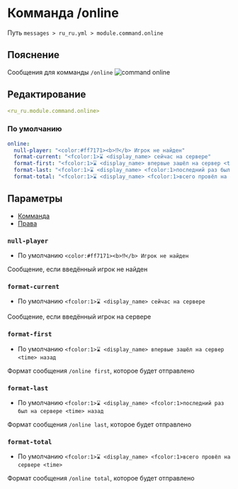 # Комманда /online
Путь `messages > ru_ru.yml > module.command.online`

## Пояснение
Сообщения для комманды `/online`
![command online](/commandonline.png)

## Редактирование
```yaml
<ru_ru.module.command.online>
```

### По умолчанию
```yaml
online:
  null-player: "<color:#ff7171><b>⁉</b> Игрок не найден"
  format-current: "<fcolor:1>⌛ <display_name> сейчас на сервере"
  format-first: "<fcolor:1>⌛ <display_name> впервые зашёл на сервер <time> назад"
  format-last: "<fcolor:1>⌛ <display_name> <fcolor:1>последний раз был на сервере <time> назад"
  format-total: "<fcolor:1>⌛ <display_name> <fcolor:1>всего провёл на сервере <time>"
```

## Параметры

- [Комманда](/en/commands/module/command/online/)
- [Права](/en/permissions/module/command/online/)

### `null-player`
- По умолчанию `<color:#ff7171><b>⁉</b> Игрок не найден`

Сообщение, если введённый игрок не найден

### `format-current`
- По умолчанию `<fcolor:1>⌛ <display_name> сейчас на сервере`

Сообщение, если введённый игрок на сервере

### `format-first`
- По умолчанию `<fcolor:1>⌛ <display_name> впервые зашёл на сервер <time> назад`

Формат сообщения `/online first`, которое будет отправлено

### `format-last`
- По умолчанию `<fcolor:1>⌛ <display_name> <fcolor:1>последний раз был на сервере <time> назад`

Формат сообщения `/online last`, которое будет отправлено

### `format-total`
- По умолчанию `<fcolor:1>⌛ <display_name> <fcolor:1>всего провёл на сервере <time>`

Формат сообщения `/online total`, которое будет отправлено


